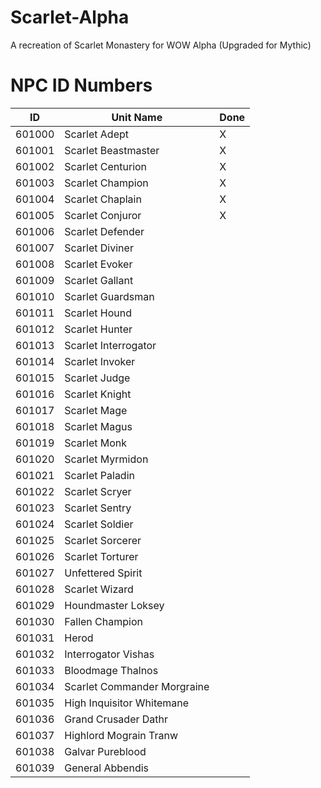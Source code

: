 # Scarlet-Alpha
A recreation of Scarlet Monastery for WOW Alpha (Upgraded for Mythic)


# NPC ID Numbers
| ID | Unit Name | Done |
| - | - | - |
| 601000 | Scarlet Adept | X |
| 601001 | Scarlet Beastmaster | X |
| 601002 | Scarlet Centurion | X |
| 601003 | Scarlet Champion | X |
| 601004 | Scarlet Chaplain | X |
| 601005 | Scarlet Conjuror | X |
| 601006 | Scarlet Defender | |
| 601007 | Scarlet Diviner | |
| 601008 | Scarlet Evoker | |
| 601009 | Scarlet Gallant | |
| 601010 | Scarlet Guardsman |
| 601011 | Scarlet Hound |
| 601012 | Scarlet Hunter |
| 601013 | Scarlet Interrogator |
| 601014 | Scarlet Invoker |
| 601015 | Scarlet Judge |
| 601016 | Scarlet Knight |
| 601017 | Scarlet Mage |
| 601018 | Scarlet Magus |
| 601019 | Scarlet Monk |
| 601020 | Scarlet Myrmidon |
| 601021 | Scarlet Paladin |
| 601022 | Scarlet Scryer |
| 601023 | Scarlet Sentry |
| 601024 | Scarlet Soldier |
| 601025 | Scarlet Sorcerer |
| 601026 | Scarlet Torturer |
| 601027 | Unfettered Spirit |
| 601028 | Scarlet Wizard |
| 601029 | Houndmaster Loksey |
| 601030 | Fallen Champion |
| 601031 | Herod |
| 601032 | Interrogator Vishas |
| 601033 | Bloodmage Thalnos |
| 601034 | Scarlet Commander Morgraine |
| 601035 | High Inquisitor Whitemane |
| 601036 | Grand Crusader Dathr |
| 601037 | Highlord Mograin Tranw |
| 601038 | Galvar Pureblood |
| 601039 | General Abbendis |
